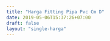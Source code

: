 ```yaml
---
title: "Harga Fitting Pipa Pvc Cm D"
date: 2019-05-06T15:37:26+07:00
draft: false
layout: "single-harga"
---
```


